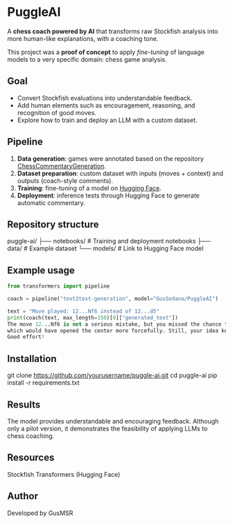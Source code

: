 # PuggleAI
A **chess coach powered by AI** that transforms raw Stockfish analysis into more human-like explanations, with a coaching tone.  

This project was a **proof of concept** to apply *fine-tuning* of language models to a very specific domain: chess game analysis.

## Goal
- Convert Stockfish evaluations into understandable feedback.  
- Add human elements such as encouragement, reasoning, and recognition of good moves.  
- Explore how to train and deploy an LLM with a custom dataset.  

## Pipeline
1. **Data generation**: games were annotated based on the repository [ChessCommentaryGeneration](https://github.com/harsh19/ChessCommentaryGeneration).  
2. **Dataset preparation**: custom dataset with inputs (moves + context) and outputs (coach-style comments).  
3. **Training**: fine-tuning of a model on [Hugging Face](https://huggingface.co/GusSedano/PuggleAI).  
4. **Deployment**: inference tests through Hugging Face to generate automatic commentary.  

## Repository structure
puggle-ai/
├── notebooks/ # Training and deployment notebooks
├── data/ # Example dataset
└── models/ # Link to Hugging Face model


## Example usage
```python
from transformers import pipeline

coach = pipeline("text2text-generation", model="GusSedano/PuggleAI")

text = "Move played: 12...Nf6 instead of 12...d5"
print(coach(text, max_length=150)[0]["generated_text"])
The move 12...Nf6 is not a serious mistake, but you missed the chance to play 12...d5,
which would have opened the center more forcefully. Still, your idea keeps the position solid.
Good effort!
```

## Installation 
git clone https://github.com/yourusername/puggle-ai.git
cd puggle-ai
pip install -r requirements.txt

## Results
The model provides understandable and encouraging feedback.
Although only a pilot version, it demonstrates the feasibility of applying LLMs to chess coaching.

## Resources
Stockfish
Transformers (Hugging Face)

## Author
Developed by GusMSR
